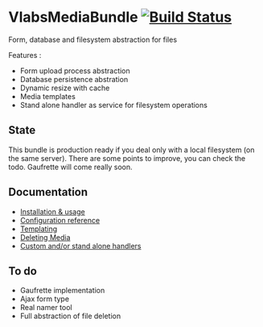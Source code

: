 VlabsMediaBundle         [![Build Status](https://secure.travis-ci.org/V-labs/VlabsMediaBundle.png?branch=master)](https://travis-ci.org/V-labs/VlabsMediaBundle)
================================================================================================================================================================

Form, database and filesystem abstraction for files

Features :
+   Form upload process abstraction
+   Database persistence abstration
+   Dynamic resize with cache
+   Media templates
+   Stand alone handler as service for filesystem operations


State
-----

This bundle is production ready if you deal only with a local filesystem (on the same server). There are some points to improve, you can check the todo. Gaufrette will come really soon.

Documentation
-------------

+   [Installation & usage](https://github.com/V-labs/VlabsMediaBundle/blob/master/Resources/doc/1-bundle-setup-and-usage.md)
+   [Configuration reference](https://github.com/V-labs/VlabsMediaBundle/blob/master/Resources/doc/2-configuration-reference.md)
+   [Templating](https://github.com/V-labs/VlabsMediaBundle/blob/master/Resources/doc/3-templating.md)
+   [Deleting Media](https://github.com/V-labs/VlabsMediaBundle/blob/master/Resources/doc/4-deleting-media.md)
+   [Custom and/or stand alone handlers](https://github.com/V-labs/VlabsMediaBundle/blob/master/Resources/doc/5-custom-stand-alone-handlers.md)

To do
-----

+   Gaufrette implementation
+   Ajax form type
+   Real namer tool
+   Full abstraction of file deletion
